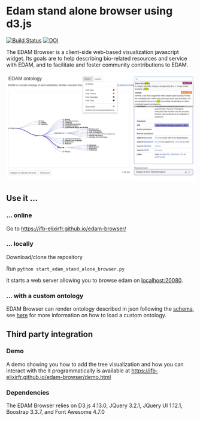 # Edam stand alone browser using d3.js

[![Build Status](https://travis-ci.org/IFB-ElixirFr/edam-browser.svg?branch=master)](https://travis-ci.org/IFB-ElixirFr/edam-browser)
[![DOI](http://joss.theoj.org/papers/10.21105/joss.00698/status.svg)](https://doi.org/10.21105/joss.00698)

The EDAM Browser is a client-side web-based visualization javascript widget. Its goals are to help describing bio-related resources and service with EDAM, and to facilitate and foster community contributions to EDAM.

![screenshot](./screenshot.png)

## Use it ...

### ... online

Go to https://ifb-elixirfr.github.io/edam-browser/

### ... locally

Download/clone the repository

Run `python start_edam_stand_alone_browser.py`

It starts a web server allowing you to browse edam on [localhost:20080](http://0.0.0.0:20080).

### ... with a custom ontology

EDAM Browser can render ontology described in json following the [schema](ontology.schema.json), see [here](https://github.com/IFB-ElixirFr/edam-browser/blob/master/paper.md#criteria-6) for more information on how to load a custom ontology.

## Third party integration

### Demo

A demo showing you how to add the tree visualization and how you can interact with the it programmatically is available at https://ifb-elixirfr.github.io/edam-browser/demo.html

### Dependencies

The EDAM Browser relies on D3.js 4.13.0, JQuery 3.2.1, JQuery UI 1.12.1, Boostrap 3.3.7, and Font Awesome 4.7.0
